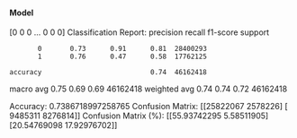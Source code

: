 #### Model
[0 0 0 ... 0 0 0]
Classification Report:
              precision    recall  f1-score   support

           0       0.73      0.91      0.81  28400293
           1       0.76      0.47      0.58  17762125

    accuracy                           0.74  46162418
   macro avg       0.75      0.69      0.69  46162418
weighted avg       0.74      0.74      0.72  46162418

Accuracy: 0.7386718997258765
Confusion Matrix:
[[25822067  2578226]
 [ 9485311  8276814]]
Confusion Matrix (%):
[[55.93742295  5.58511905]
 [20.54769098 17.92976702]]
